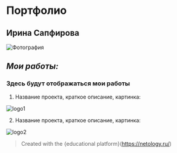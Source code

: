 # Портфолио

## **Ирина Сапфирова**

<image src="лого/фото.jpg" alt="Фотография">

## *Мои работы:*


### Здесь будут отображаться мои работы


1. Название проекта, краткое описание, картинка:


<image src="лого/logo1.jpg" alt="logo1">


2. Название проекта, краткое описание, картинка:


<image src="лого/logo1.jpg" alt="logo2">

> Created with the {educational platform}(https://netology.ru/)
